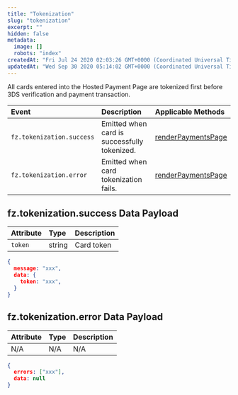 ```yaml
---
title: "Tokenization"
slug: "tokenization"
excerpt: ""
hidden: false
metadata: 
  image: []
  robots: "index"
createdAt: "Fri Jul 24 2020 02:03:26 GMT+0000 (Coordinated Universal Time)"
updatedAt: "Wed Sep 30 2020 05:14:02 GMT+0000 (Coordinated Universal Time)"
---
```

All cards entered into the Hosted Payment Page are tokenized first before 3DS verification and payment transaction.

| Event                     | Description                                  | Applicable Methods                           |
| :------------------------ | :------------------------------------------- | :------------------------------------------- |
| `fz.tokenization.success` | Emitted when card is successfully tokenized. | [renderPaymentsPage](doc:renderpaymentspage) |
| `fz.tokenization.error`   | Emitted when card tokenization fails.        | [renderPaymentsPage](doc:renderpaymentspage) |

## fz.tokenization.success Data Payload

| Attribute | Type   | Description |
| :-------- | :----- | :---------- |
| `token`   | string | Card token  |

```json fz.tokenization.success data payload
{
  message: "xxx",
  data: {
    token: "xxx",
  }
}
```

## fz.tokenization.error Data Payload

| Attribute | Type | Description |
| :-------- | :--- | :---------- |
| N/A       | N/A  | N/A         |

```json fz.tokenization.error data payload
{
  errors: ["xxx"],
  data: null
}
```
